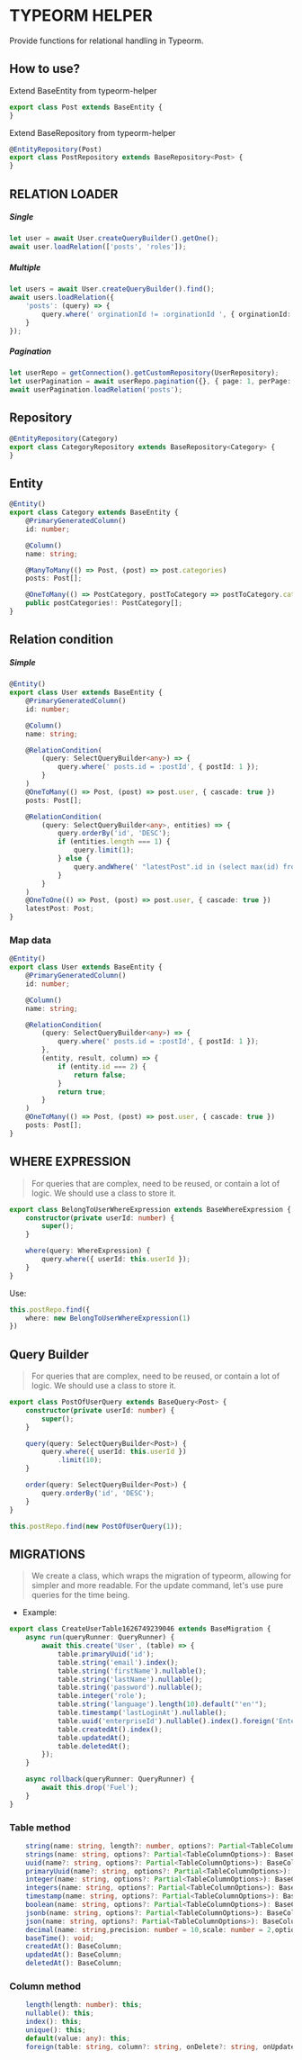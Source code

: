 # TYPEORM HELPER

Provide functions for relational handling in Typeorm.

## How to use?

Extend BaseEntity from typeorm-helper

```typescript
export class Post extends BaseEntity {
}
```

Extend BaseRepository from typeorm-helper

```typescript
@EntityRepository(Post)
export class PostRepository extends BaseRepository<Post> {
}
```

## RELATION LOADER

##### Single

```typescript
let user = await User.createQueryBuilder().getOne();
await user.loadRelation(['posts', 'roles']);
```

##### Multiple

```typescript
let users = await User.createQueryBuilder().find();
await users.loadRelation({
    'posts': (query) => {
        query.where(' orginationId != :orginationId ', { orginationId: 1 })
    }
});
```

##### Pagination

```typescript
let userRepo = getConnection().getCustomRepository(UserRepository);
let userPagination = await userRepo.pagination({}, { page: 1, perPage: 10 });
await userPagination.loadRelation('posts');
```

## Repository

```typescript
@EntityRepository(Category)
export class CategoryRepository extends BaseRepository<Category> {
}
```

## Entity

```typescript
@Entity()
export class Category extends BaseEntity {
    @PrimaryGeneratedColumn()
    id: number;

    @Column()
    name: string;

    @ManyToMany(() => Post, (post) => post.categories)
    posts: Post[];

    @OneToMany(() => PostCategory, postToCategory => postToCategory.category)
    public postCategories!: PostCategory[];
}
```

## Relation condition

##### Simple

```typescript
@Entity()
export class User extends BaseEntity {
    @PrimaryGeneratedColumn()
    id: number;

    @Column()
    name: string;

    @RelationCondition(
        (query: SelectQueryBuilder<any>) => {
            query.where(' posts.id = :postId', { postId: 1 });
        }
    )
    @OneToMany(() => Post, (post) => post.user, { cascade: true })
    posts: Post[];

    @RelationCondition(
        (query: SelectQueryBuilder<any>, entities) => {
            query.orderBy('id', 'DESC');
            if (entities.length === 1) {
                query.limit(1);
            } else {
                query.andWhere(' "latestPost".id in (select max(id) from "post" "maxPost" where "maxPost"."userId" = "latestPost"."userId")');
            }
        }
    )
    @OneToOne(() => Post, (post) => post.user, { cascade: true })
    latestPost: Post;
}
```

### Map data

```typescript
@Entity()
export class User extends BaseEntity {
    @PrimaryGeneratedColumn()
    id: number;

    @Column()
    name: string;

    @RelationCondition(
        (query: SelectQueryBuilder<any>) => {
            query.where(' posts.id = :postId', { postId: 1 });
        },
        (entity, result, column) => {
            if (entity.id === 2) {
                return false;
            }
            return true;
        }
    )
    @OneToMany(() => Post, (post) => post.user, { cascade: true })
    posts: Post[];
}
```

## WHERE EXPRESSION
>For queries that are complex, need to be reused, or contain a lot of logic. We should use a class to store it.
```typescript
export class BelongToUserWhereExpression extends BaseWhereExpression {
    constructor(private userId: number) {
        super();
    }

    where(query: WhereExpression) {
        query.where({ userId: this.userId });
    }
}
```

Use:
```typescript
this.postRepo.find({
    where: new BelongToUserWhereExpression(1)
})
```

## Query Builder
>For queries that are complex, need to be reused, or contain a lot of logic. We should use a class to store it.
```typescript
export class PostOfUserQuery extends BaseQuery<Post> {
    constructor(private userId: number) {
        super();
    }

    query(query: SelectQueryBuilder<Post>) {
        query.where({ userId: this.userId })
            .limit(10);
    }

    order(query: SelectQueryBuilder<Post>) {
        query.orderBy('id', 'DESC');
    }
}
```

```typescript
this.postRepo.find(new PostOfUserQuery(1));
```

## MIGRATIONS
> We create a class, which wraps the migration of typeorm, allowing for simpler and more readable. For the update command, let's use pure queries for the time being.

- Example: 
```typescript
export class CreateUserTable1626749239046 extends BaseMigration {
    async run(queryRunner: QueryRunner) {
        await this.create('User', (table) => {
            table.primaryUuid('id');
            table.string('email').index();
            table.string('firstName').nullable();
            table.string('lastName').nullable();
            table.string('password').nullable();
            table.integer('role');
            table.string('language').length(10).default("'en'");
            table.timestamp('lastLoginAt').nullable();
            table.uuid('enterpriseId').nullable().index().foreign('Enterprise');
            table.createdAt().index();
            table.updatedAt();
            table.deletedAt();
        });
    }

    async rollback(queryRunner: QueryRunner) {
        await this.drop('Fuel');
    }
}
```

### Table method
```typescript
    string(name: string, length?: number, options?: Partial<TableColumnOptions>): BaseColumn;
    strings(name: string, options?: Partial<TableColumnOptions>): BaseColumn;
    uuid(name?: string, options?: Partial<TableColumnOptions>): BaseColumn;
    primaryUuid(name?: string, options?: Partial<TableColumnOptions>): BaseColumn;
    integer(name: string, options?: Partial<TableColumnOptions>): BaseColumn;
    integers(name: string, options?: Partial<TableColumnOptions>): BaseColumn;
    timestamp(name: string, options?: Partial<TableColumnOptions>): BaseColumn;
    boolean(name: string, options?: Partial<TableColumnOptions>): BaseColumn;
    jsonb(name: string, options?: Partial<TableColumnOptions>): BaseColumn;
    json(name: string, options?: Partial<TableColumnOptions>): BaseColumn;
    decimal(name: string,precision: number = 10,scale: number = 2,options?: Partial<TableColumnOptions>): BaseColumn;
    baseTime(): void;
    createdAt(): BaseColumn;
    updatedAt(): BaseColumn;
    deletedAt(): BaseColumn;
```

### Column method
```typescript
    length(length: number): this;
    nullable(): this;
    index(): this;
    unique(): this;
    default(value: any): this;
    foreign(table: string, column?: string, onDelete?: string, onUpdate?: string): void;
```
